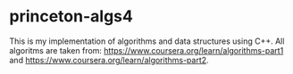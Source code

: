 # princeton-algs4
This is my implementation of algorithms and data structures using C++. All algoritms are taken from: https://www.coursera.org/learn/algorithms-part1 and https://www.coursera.org/learn/algorithms-part2.
